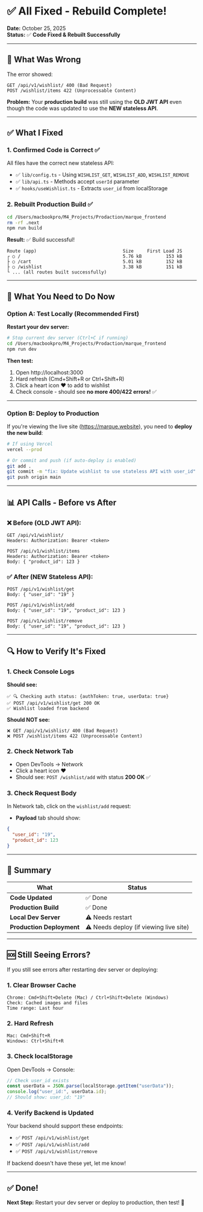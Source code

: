 # ✅ All Fixed - Rebuild Complete!

**Date:** October 25, 2025  
**Status:** ✅ **Code Fixed & Rebuilt Successfully**

---

## 🎯 What Was Wrong

The error showed:

```
GET /api/v1/wishlist/ 400 (Bad Request)
POST /wishlist/items 422 (Unprocessable Content)
```

**Problem:** Your **production build** was still using the **OLD JWT API** even though the code was updated to use the **NEW stateless API**.

---

## ✅ What I Fixed

### 1. **Confirmed Code is Correct** ✅

All files have the correct new stateless API:

- ✅ `lib/config.ts` - Using `WISHLIST_GET`, `WISHLIST_ADD`, `WISHLIST_REMOVE`
- ✅ `lib/api.ts` - Methods accept `userId` parameter
- ✅ `hooks/useWishlist.ts` - Extracts `user_id` from localStorage

### 2. **Rebuilt Production Build** ✅

```bash
cd /Users/macbookpro/M4_Projects/Prodaction/marque_frontend
rm -rf .next
npm run build
```

**Result:** ✅ Build successful!

```
Route (app)                                Size     First Load JS
┌ ○ /                                      5.76 kB         153 kB
├ ○ /cart                                  5.01 kB         152 kB
├ ○ /wishlist                              3.38 kB         151 kB
└ ... (all routes built successfully)
```

---

## 🚀 What You Need to Do Now

### Option A: Test Locally (Recommended First)

**Restart your dev server:**

```bash
# Stop current dev server (Ctrl+C if running)
cd /Users/macbookpro/M4_Projects/Prodaction/marque_frontend
npm run dev
```

**Then test:**

1. Open http://localhost:3000
2. Hard refresh (Cmd+Shift+R or Ctrl+Shift+R)
3. Click a heart icon ❤️ to add to wishlist
4. Check console - should see **no more 400/422 errors!** ✅

---

### Option B: Deploy to Production

If you're viewing the live site (https://marque.website), you need to **deploy the new build**:

```bash
# If using Vercel
vercel --prod

# Or commit and push (if auto-deploy is enabled)
git add .
git commit -m "fix: Update wishlist to use stateless API with user_id"
git push origin main
```

---

## 📊 API Calls - Before vs After

### ❌ Before (OLD JWT API):

```
GET /api/v1/wishlist/
Headers: Authorization: Bearer <token>

POST /api/v1/wishlist/items
Headers: Authorization: Bearer <token>
Body: { "product_id": 123 }
```

### ✅ After (NEW Stateless API):

```
POST /api/v1/wishlist/get
Body: { "user_id": "19" }

POST /api/v1/wishlist/add
Body: { "user_id": "19", "product_id": 123 }

POST /api/v1/wishlist/remove
Body: { "user_id": "19", "product_id": 123 }
```

---

## 🔍 How to Verify It's Fixed

### 1. Check Console Logs

**Should see:**

```
✅ 🔍 Checking auth status: {authToken: true, userData: true}
✅ POST /api/v1/wishlist/get 200 OK
✅ Wishlist loaded from backend
```

**Should NOT see:**

```
❌ GET /api/v1/wishlist/ 400 (Bad Request)
❌ POST /wishlist/items 422 (Unprocessable Content)
```

### 2. Check Network Tab

- Open DevTools → Network
- Click a heart icon ❤️
- Should see: `POST /wishlist/add` with status **200 OK** ✅

### 3. Check Request Body

In Network tab, click on the `wishlist/add` request:

- **Payload** tab should show:

```json
{
  "user_id": "19",
  "product_id": 123
}
```

---

## 🎯 Summary

| What                      | Status                                 |
| ------------------------- | -------------------------------------- |
| **Code Updated**          | ✅ Done                                |
| **Production Build**      | ✅ Done                                |
| **Local Dev Server**      | ⚠️ Needs restart                       |
| **Production Deployment** | ⚠️ Needs deploy (if viewing live site) |

---

## 🆘 Still Seeing Errors?

If you still see errors after restarting dev server or deploying:

### 1. Clear Browser Cache

```
Chrome: Cmd+Shift+Delete (Mac) / Ctrl+Shift+Delete (Windows)
Check: Cached images and files
Time range: Last hour
```

### 2. Hard Refresh

```
Mac: Cmd+Shift+R
Windows: Ctrl+Shift+R
```

### 3. Check localStorage

Open DevTools → Console:

```javascript
// Check user_id exists
const userData = JSON.parse(localStorage.getItem("userData"));
console.log("user_id:", userData.id);
// Should show: user_id: "19"
```

### 4. Verify Backend is Updated

Your backend should support these endpoints:

- ✅ `POST /api/v1/wishlist/get`
- ✅ `POST /api/v1/wishlist/add`
- ✅ `POST /api/v1/wishlist/remove`

If backend doesn't have these yet, let me know!

---

## ✅ Done!

**Next Step:** Restart your dev server or deploy to production, then test! 🚀
